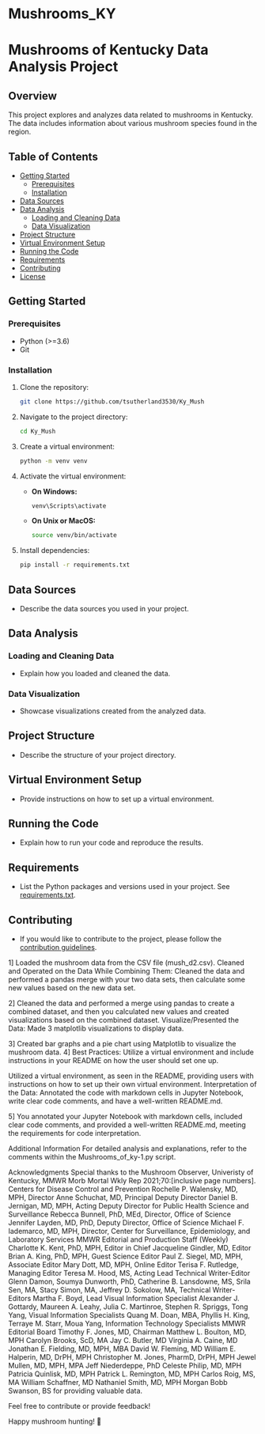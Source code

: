 # Mushrooms_KY
# Mushrooms of Kentucky Data Analysis Project

## Overview

This project explores and analyzes data related to mushrooms in Kentucky. The data includes information about various mushroom species found in the region.

## Table of Contents

- [Getting Started](#getting-started)
  - [Prerequisites](#prerequisites)
  - [Installation](#installation)
- [Data Sources](#data-sources)
- [Data Analysis](#data-analysis)
  - [Loading and Cleaning Data](#loading-and-cleaning-data)
  - [Data Visualization](#data-visualization)
- [Project Structure](#project-structure)
- [Virtual Environment Setup](#virtual-environment-setup)
- [Running the Code](#running-the-code)
- [Requirements](#requirements)
- [Contributing](#contributing)
- [License](#license)

## Getting Started

### Prerequisites

- Python (>=3.6)
- Git

### Installation

1. Clone the repository:

    ```bash
    git clone https://github.com/tsutherland3530/Ky_Mush
    ```

2. Navigate to the project directory:

    ```bash
    cd Ky_Mush
    ```

3. Create a virtual environment:

    ```bash
    python -m venv venv
    ```

4. Activate the virtual environment:

    - **On Windows:**

        ```bash
        venv\Scripts\activate
        ```

    - **On Unix or MacOS:**

        ```bash
        source venv/bin/activate
        ```

5. Install dependencies:

    ```bash
    pip install -r requirements.txt
    ```

## Data Sources

- Describe the data sources you used in your project.

## Data Analysis

### Loading and Cleaning Data

- Explain how you loaded and cleaned the data.

### Data Visualization

- Showcase visualizations created from the analyzed data.

## Project Structure

- Describe the structure of your project directory.

## Virtual Environment Setup

- Provide instructions on how to set up a virtual environment.

## Running the Code

- Explain how to run your code and reproduce the results.

## Requirements

- List the Python packages and versions used in your project. See [requirements.txt](requirements.txt).

## Contributing

- If you would like to contribute to the project, please follow the [contribution guidelines](CONTRIBUTING.md).



1]
Loaded the mushroom data from the CSV file (mush_d2.csv).
Cleaned and Operated on the Data While Combining Them: Cleaned the data and performed a pandas merge with your two data sets, then calculate some new values based on the new data set.

2]
Cleaned the data and performed a merge using pandas to create a combined dataset, and then you calculated new values and created visualizations based on the combined dataset.
Visualize/Presented the Data: Made 3 matplotlib visualizations to display data.

3]
Created bar graphs and a pie chart using Matplotlib to visualize the mushroom data.
4]
Best Practices: Utilize a virtual environment and include instructions in your README on how the user should set one up.

Utilized a virtual environment, as seen in the README, providing users with instructions on how to set up their own virtual environment.
Interpretation of the Data: Annotated the code with markdown cells in Jupyter Notebook, write clear code comments, and have a well-written README.md.

5]
You annotated your Jupyter Notebook with markdown cells, included clear code comments, and provided a well-written README.md, meeting the requirements for code interpretation.


Additional Information For detailed analysis and explanations, refer to the comments within the Mushrooms_of_ky-1.py script.

Acknowledgments Special thanks to the Mushroom Observer, Univeristy of Kentucky, MMWR Morb Mortal Wkly Rep 2021;70:[inclusive page numbers]. Centers for Disease Control and Prevention Rochelle P. Walensky, MD, MPH, Director Anne Schuchat, MD, Principal Deputy Director Daniel B. Jernigan, MD, MPH, Acting Deputy Director for Public Health Science and Surveillance Rebecca Bunnell, PhD, MEd, Director, Office of Science Jennifer Layden, MD, PhD, Deputy Director, Office of Science Michael F. Iademarco, MD, MPH, Director, Center for Surveillance, Epidemiology, and Laboratory Services MMWR Editorial and Production Staff (Weekly) Charlotte K. Kent, PhD, MPH, Editor in Chief Jacqueline Gindler, MD, Editor Brian A. King, PhD, MPH, Guest Science Editor Paul Z. Siegel, MD, MPH, Associate Editor Mary Dott, MD, MPH, Online Editor Terisa F. Rutledge, Managing Editor Teresa M. Hood, MS, Acting Lead Technical Writer-Editor Glenn Damon, Soumya Dunworth, PhD, Catherine B. Lansdowne, MS, Srila Sen, MA, Stacy Simon, MA, Jeffrey D. Sokolow, MA, Technical Writer-Editors Martha F. Boyd, Lead Visual Information Specialist Alexander J. Gottardy, Maureen A. Leahy, Julia C. Martinroe, Stephen R. Spriggs, Tong Yang, Visual Information Specialists Quang M. Doan, MBA, Phyllis H. King, Terraye M. Starr, Moua Yang, Information Technology Specialists MMWR Editorial Board Timothy F. Jones, MD, Chairman Matthew L. Boulton, MD, MPH Carolyn Brooks, ScD, MA Jay C. Butler, MD Virginia A. Caine, MD Jonathan E. Fielding, MD, MPH, MBA David W. Fleming, MD William E. Halperin, MD, DrPH, MPH Christopher M. Jones, PharmD, DrPH, MPH Jewel Mullen, MD, MPH, MPA Jeff Niederdeppe, PhD Celeste Philip, MD, MPH Patricia Quinlisk, MD, MPH Patrick L. Remington, MD, MPH Carlos Roig, MS, MA William Schaffner, MD Nathaniel Smith, MD, MPH Morgan Bobb Swanson, BS for providing valuable data.

Feel free to contribute or provide feedback!

Happy mushroom hunting! 🍄